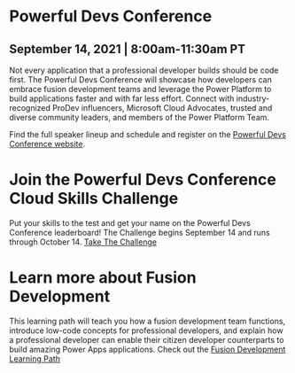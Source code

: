 # Powerful Devs Conference 
## September 14, 2021 | 8:00am-11:30am PT

Not every application that a professional developer builds should be code first. The Powerful Devs Conference will showcase how developers can embrace fusion development teams and leverage the Power Platform to build applications faster and with far less effort. Connect with industry-recognized ProDev influencers, Microsoft Cloud Advocates, trusted and diverse community leaders, and members of the Power Platform Team.

Find the full speaker lineup and schedule and register on the [Powerful Devs Conference website](https://aka.ms/PowerfulDevsConf21).

# Join the Powerful Devs Conference Cloud Skills Challenge

Put your skills to the test and get your name on the Powerful Devs Conference leaderboard! The Challenge begins September 14 and runs through October 14.
[Take The Challenge](https://aka.ms/PowerfulDevs21CSC)

# Learn more about Fusion Development

This learning path will teach you how a fusion development team functions, introduce low-code concepts for professional developers, and explain how a professional developer can enable their citizen developer counterparts to build amazing Power Apps applications.
Check out the [Fusion Development Learning Path](https://docs.microsoft.com/en-us/learn/paths/transform-business-applications-with-fusion-development/?WT.mc_id=powerfuldevs-33631-jemorg)
